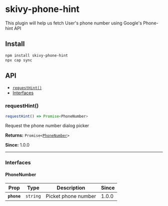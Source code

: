# skivy-phone-hint

This plugin will help us fetch User's phone number using Google's Phone-hint API

## Install

```bash
npm install skivy-phone-hint
npx cap sync
```

## API

<docgen-index>

* [`requestHint()`](#requesthint)
* [Interfaces](#interfaces)

</docgen-index>

<docgen-api>
<!--Update the source file JSDoc comments and rerun docgen to update the docs below-->

### requestHint()

```typescript
requestHint() => Promise<PhoneNumber>
```

Request the phone number dialog picker

**Returns:** <code>Promise&lt;<a href="#phonenumber">PhoneNumber</a>&gt;</code>

**Since:** 1.0.0

--------------------


### Interfaces


#### PhoneNumber

| Prop        | Type                | Description         | Since |
| ----------- | ------------------- | ------------------- | ----- |
| **`phone`** | <code>string</code> | Picket phone number | 1.0.0 |

</docgen-api>
